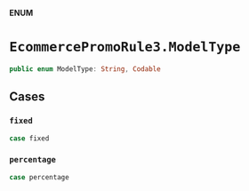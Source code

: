 **ENUM**

# `EcommercePromoRule3.ModelType`

```swift
public enum ModelType: String, Codable
```

## Cases
### `fixed`

```swift
case fixed
```

### `percentage`

```swift
case percentage
```
